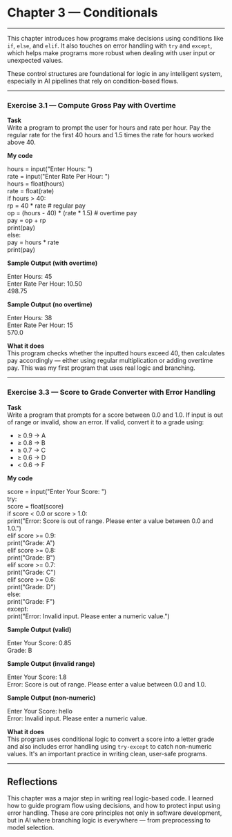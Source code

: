 # Chapter 3 — Conditionals

---

This chapter introduces how programs make decisions using conditions like `if`, `else`, and `elif`. It also touches on error handling with `try` and `except`, which helps make programs more robust when dealing with user input or unexpected values.

These control structures are foundational for logic in any intelligent system, especially in AI pipelines that rely on condition-based flows.

---

### Exercise 3.1 — Compute Gross Pay with Overtime

**Task**  
Write a program to prompt the user for hours and rate per hour. Pay the regular rate for the first 40 hours and 1.5 times the rate for hours worked above 40.

**My code**

hours = input("Enter Hours: ")  
rate = input("Enter Rate Per Hour: ")  
hours = float(hours)  
rate = float(rate)  
if hours > 40:  
    rp = 40 * rate  # regular pay  
    op = (hours - 40) * (rate * 1.5)  # overtime pay  
    pay = op + rp  
    print(pay)  
else:  
    pay = hours * rate  
    print(pay)

**Sample Output (with overtime)**

Enter Hours: 45  
Enter Rate Per Hour: 10.50  
498.75

**Sample Output (no overtime)**

Enter Hours: 38  
Enter Rate Per Hour: 15  
570.0

**What it does**  
This program checks whether the inputted hours exceed 40, then calculates pay accordingly — either using regular multiplication or adding overtime pay. This was my first program that uses real logic and branching.

---

### Exercise 3.3 — Score to Grade Converter with Error Handling

**Task**  
Write a program that prompts for a score between 0.0 and 1.0. If input is out of range or invalid, show an error. If valid, convert it to a grade using:

- ≥ 0.9 → A  
- ≥ 0.8 → B  
- ≥ 0.7 → C  
- ≥ 0.6 → D  
- < 0.6 → F

**My code**

score = input("Enter Your Score: ")  
try:  
    score = float(score)  
    if score < 0.0 or score > 1.0:  
        print("Error: Score is out of range. Please enter a value between 0.0 and 1.0.")  
    elif score >= 0.9:  
        print("Grade: A")  
    elif score >= 0.8:  
        print("Grade: B")  
    elif score >= 0.7:  
        print("Grade: C")  
    elif score >= 0.6:  
        print("Grade: D")  
    else:  
        print("Grade: F")  
except:  
    print("Error: Invalid input. Please enter a numeric value.")

**Sample Output (valid)**

Enter Your Score: 0.85  
Grade: B

**Sample Output (invalid range)**

Enter Your Score: 1.8  
Error: Score is out of range. Please enter a value between 0.0 and 1.0.

**Sample Output (non-numeric)**

Enter Your Score: hello  
Error: Invalid input. Please enter a numeric value.

**What it does**  
This program uses conditional logic to convert a score into a letter grade and also includes error handling using `try-except` to catch non-numeric values. It's an important practice in writing clean, user-safe programs.

---

## Reflections

This chapter was a major step in writing real logic-based code. I learned how to guide program flow using decisions, and how to protect input using error handling. These are core principles not only in software development, but in AI where branching logic is everywhere — from preprocessing to model selection.
